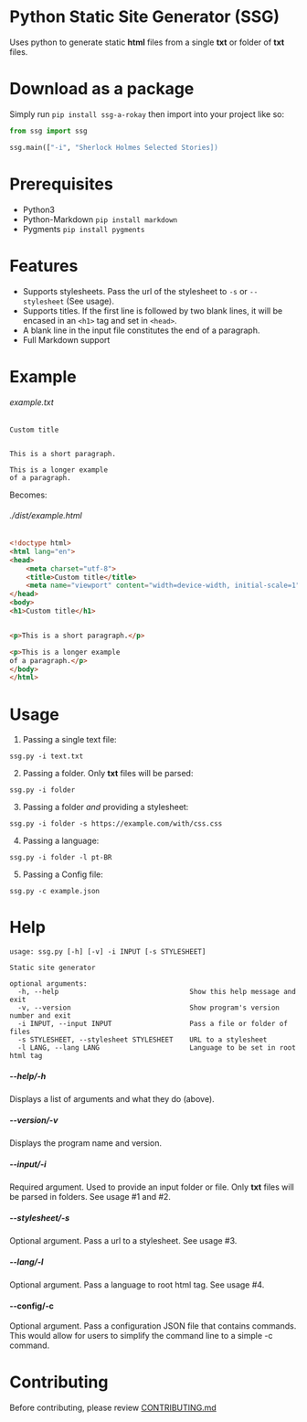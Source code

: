 # Python Static Site Generator (SSG)
Uses python to generate static **html** files from a single **txt** or folder of **txt** files.

# Download as a package
Simply run `pip install ssg-a-rokay` then import into your project like so:
```python
from ssg import ssg

ssg.main(["-i", "Sherlock Holmes Selected Stories])
```

# Prerequisites
* Python3
* Python-Markdown `pip install markdown`
* Pygments `pip install pygments`

# Features
* Supports stylesheets. Pass the url of the stylesheet to ```-s``` or ```--stylesheet``` (See usage).
* Supports titles. If the first line is followed by two blank lines, it will be encased in an ```<h1>``` tag and set in ```<head>```.
* A blank line in the input file constitutes the end of a paragraph.
* Full Markdown support

# Example

###### example.txt
```
Custom title


This is a short paragraph.

This is a longer example
of a paragraph.
```

Becomes:

###### ./dist/example.html
```html
<!doctype html>
<html lang="en">
<head>
    <meta charset="utf-8">
    <title>Custom title</title>
    <meta name="viewport" content="width=device-width, initial-scale=1">
</head>
<body>
<h1>Custom title</h1>


<p>This is a short paragraph.</p>

<p>This is a longer example
of a paragraph.</p>
</body>
</html>
```

# Usage
1. Passing a single text file:
```
ssg.py -i text.txt
```
2. Passing a folder. Only **txt** files will be parsed:
```
ssg.py -i folder
```
3. Passing a folder *and* providing a stylesheet:
```
ssg.py -i folder -s https://example.com/with/css.css
```
4. Passing a language:
```
ssg.py -i folder -l pt-BR
```
5. Passing a Config file:
```
ssg.py -c example.json
```

# Help
```
usage: ssg.py [-h] [-v] -i INPUT [-s STYLESHEET]

Static site generator

optional arguments:
  -h, --help                                Show this help message and exit
  -v, --version                             Show program's version number and exit
  -i INPUT, --input INPUT                   Pass a file or folder of files
  -s STYLESHEET, --stylesheet STYLESHEET    URL to a stylesheet
  -l LANG, --lang LANG                      Language to be set in root html tag
```

##### --help/-h
Displays a list of arguments and what they do (above).

##### --version/-v
Displays the program name and version.

##### --input/-i
Required argument. Used to provide an input folder or file. Only **txt** files will be parsed in folders. See usage #1 and #2.

##### --stylesheet/-s
Optional argument. Pass a url to a stylesheet. See usage #3.

##### --lang/-l
Optional argument. Pass a language to root html tag. See usage #4.

#### --config/-c
Optional argument. Pass a configuration JSON file that contains commands. This would allow for users to simplify the command line to a simple -c command.

# Contributing
Before contributing, please review [CONTRIBUTING.md](CONTRIBUTING.md)
